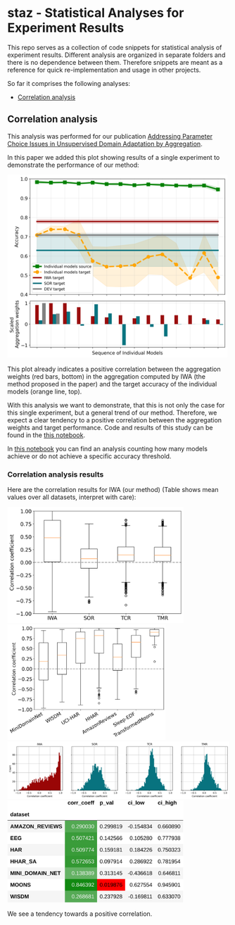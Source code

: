 # staz - Statistical Analyses for Experiment Results
This repo serves as a collection of code snippets for statistical analysis of experiment results.
Different analysis are organized in separate folders and there is no dependence between them. 
Therefore snippets are meant as a reference for quick re-implementation and usage in other projects.

So far it comprises the following analyses:
- [Correlation analysis](correlation_analysis)

## Correlation analysis
This analysis was performed for our publication [Addressing Parameter Choice Issues in Unsupervised Domain Adaptation by Aggregation](https://openreview.net/forum?id=M95oDwJXayG).

In this paper we added this plot showing results of a single experiment to demonstrate the performance of our method:
<!-- ![Accuracy and Aggregation weights for Importance weighted Aggregation]() -->
<img src="./correlation_analysis/data/HHAR_SA-DIRT-0_src-6_tgt.png" alt="Accuracy and Aggregation weights for Importance weighted Aggregation" width="500"/>

This plot already indicates a positive correlation between the aggregation weights (red bars, bottom) in the aggregation computed by IWA (the method proposed in the paper) and the target accuracy of the individual models (orange line, top). 

With this analysis we want to demonstrate, that this is not only the case for this single experiment, but a general trend of our method. Therefore, we expect a clear tendency to a positive correlation between the aggregation weights and target performance. 
Code and results of this study can be found in the [this notebook](./correlation_analysis/corr_analysis_da_aggregation.ipynb).

In [this notebook](./correlation_analysis/count_analysis_da_aggregation.ipynb) you can find an analysis counting how many models achieve or do not achieve a specific accuracy threshold. 

### Correlation analysis results
Here are the correlation results for IWA (our method) (Table shows mean values over all datasets, interpret with care):

<img src="./correlation_analysis/results/boxplot_all_methods.png" alt="" width="400"/>
<img src="./correlation_analysis/results/boxplot_iwa_datasets.png" alt="" width="360"/>
<img src="./correlation_analysis/results/histplot_all_methods.png" alt="" width="760"/>
<img src="./correlation_analysis/results/mean_corr_per_dataset.png" alt="" width="400"/>

We see a tendency towards a positive correlation.